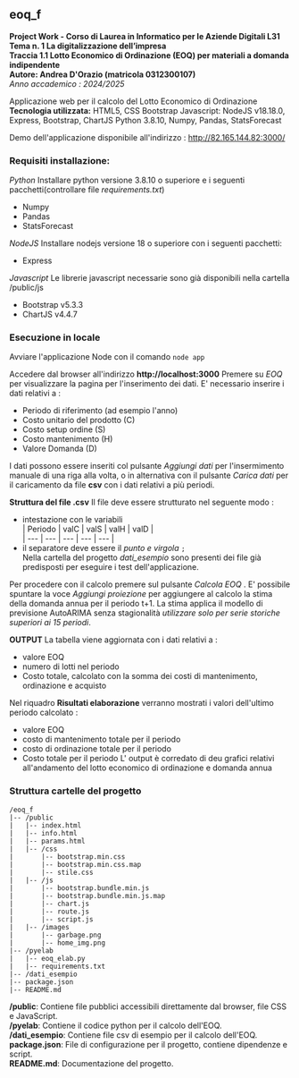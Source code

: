 ## eoq_f
**Project Work - Corso di Laurea in Informatico per le Aziende Digitali L31**  
**Tema n. 1 La digitalizzazione dell’impresa**  
**Traccia 1.1 Lotto Economico di Ordinazione (EOQ) per materiali a domanda indipendente**  
**Autore: Andrea D'Orazio (matricola 0312300107)**  
*Anno accademico : 2024/2025*  

Applicazione web per il calcolo del Lotto Economico di Ordinazione  
**Tecnologia utilizzata:**
HTML5, CSS Bootstrap
Javascript: NodeJS v18.18.0, Express, Bootstrap, ChartJS
Python 3.8.10, Numpy, Pandas, StatsForecast  

Demo dell'applicazione disponibile all'indirizzo : http://82.165.144.82:3000/  
### Requisiti installazione:
*Python*
Installare python versione 3.8.10 o superiore e i seguenti pacchetti(controllare file *requirements.txt*)
- Numpy
- Pandas
- StatsForecast

*NodeJS*
Installare  nodejs versione 18 o superiore con i seguenti pacchetti:
- Express

*Javascript*
Le librerie javascript necessarie sono già disponibili nella cartella /public/js
- Bootstrap v5.3.3
- ChartJS v4.4.7

### Esecuzione in locale
Avviare l'applicazione Node con il comando 
`node app`

Accedere dal browser all'indirizzo **http://localhost:3000**
Premere su *EOQ* per visualizzare la pagina per l'inserimento dei dati.
E' necessario inserire i dati relativi a :
- Periodo di riferimento (ad esempio l'anno)
- Costo unitario del prodotto (C)
- Costo setup ordine (S)
- Costo mantenimento (H)
- Valore Domanda (D)

I dati possono essere inseriti col pulsante *Aggiungi dati* per l'insermimento manuale di una 
riga alla volta, o in alternativa con il pulsante *Carica dati* per il caricamento da file **csv** con i dati relativi a più periodi.

**Struttura del file .csv**
Il file deve essere strutturato nel seguente modo :
- intestazione con le variabili  
| Periodo | valC | valS | valH | valD |  
| --- | --- | --- | --- | --- |
- il separatore deve essere il *punto e virgola* `;`  
Nella cartella del progetto *dati_esempio* sono presenti dei file già predisposti per eseguire i test dell'applicazione.

Per procedere con il calcolo premere sul pulsante *Calcola EOQ* .
E' possibile spuntare la voce *Aggiungi proiezione* per aggiungere al calcolo la stima della domanda annua
per il periodo t+1. La stima applica il modello di previsione AutoARIMA senza stagionalità *utilizzare solo per
serie storiche superiori ai 15 periodi*.

**OUTPUT**
La tabella viene aggiornata con i dati relativi a :
- valore EOQ
- numero di lotti nel periodo
- Costo totale, calcolato con la somma dei costi di mantenimento, ordinazione e acquisto

Nel riquadro **Risultati elaborazione** verranno mostrati i valori dell'ultimo periodo calcolato :
- valore EOQ
- costo di mantenimento totale per il periodo
- costo di ordinazione totale per il periodo
- Costo totale per il periodo
L' output è corredato di deu grafici relativi all'andamento del lotto economico di ordinazione e domanda annua

### Struttura cartelle del progetto  
```plaintext
/eoq_f  
|-- /public  
|   |-- index.html  
|   |-- info.html  
|   |-- params.html  
|   |-- /css  
|       |-- bootstrap.min.css  
|       |-- bootstrap.min.css.map  
|       |-- stile.css  
|   |-- /js  
|       |-- bootstrap.bundle.min.js  
|       |-- bootstrap.bundle.min.js.map  
|       |-- chart.js  
|       |-- route.js  
|       |-- script.js  
|   |-- /images  
|       |-- garbage.png  
|       |-- home_img.png  
|-- /pyelab  
|   |-- eoq_elab.py  
|   |-- requirements.txt  
|-- /dati_esempio     
|-- package.json  
|-- README.md  
```
**/public**: Contiene file pubblici accessibili direttamente dal browser, file CSS e JavaScript.  
**/pyelab**: Contiene  il codice python per il calcolo dell'EOQ.  
**/dati_esempio**: Contiene file csv di esempio per il calcolo dell'EOQ.  
**package.json**: File di configurazione per il progetto, contiene dipendenze e script.  
**README.md**: Documentazione del progetto.  
